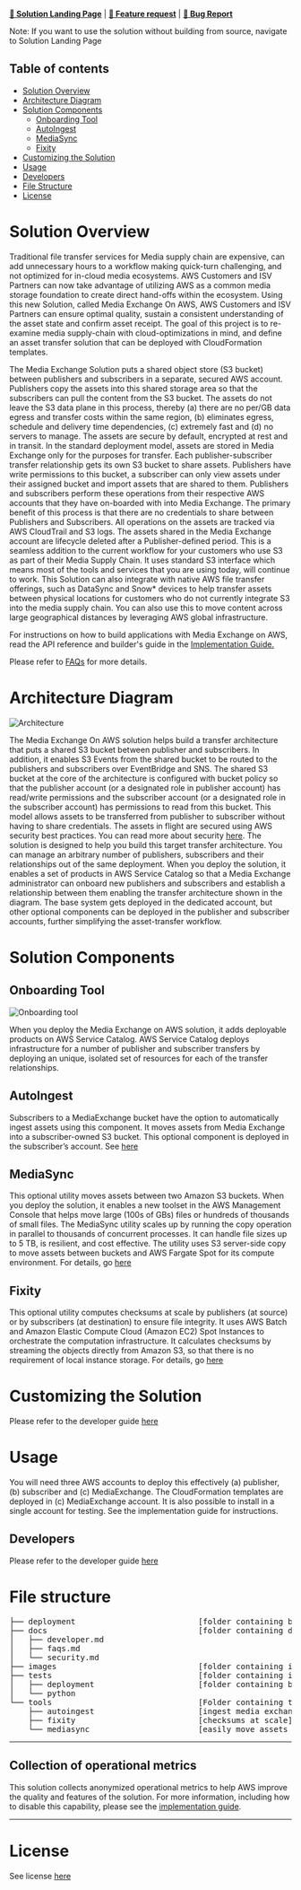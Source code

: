 **[🚀 Solution Landing Page](https://aws.amazon.com/solutions/implementations/media-exchange-on-aws/)** | **[🚧 Feature request](https://github.com/aws-solutions/media-exchange-on-aws/issues/new?assignees=&labels=feature-request%2C+enhancement&template=feature_request.md&title=)** | **[🐛 Bug Report](https://github.com/aws-solutions/media-exchange-on-aws/issues/new?assignees=&labels=bug%2C+triage&template=bug_report.md&title=)**

Note: If you want to use the solution without building from source, navigate to Solution Landing Page

## Table of contents

- [Solution Overview](#solution-overview)
- [Architecture Diagram](#architecture-diagram)
- [Solution Components](#solution-components)
  - [Onboarding Tool](#onboarding-tool)
  - [AutoIngest](#autoingest)
  - [MediaSync](#mediasync)
  - [Fixity](#fixity)
- [Customizing the Solution](#customizing-the-solution)
- [Usage](#usage)
- [Developers](#developers)
- [File Structure](#file-structure)
- [License](#license)

<a name="solution-overview"></a>

# Solution Overview

Traditional file transfer services for Media supply chain are expensive, can add unnecessary hours to a workflow making quick-turn challenging, and not optimized for in-cloud media ecosystems. AWS Customers and ISV Partners can now take advantage of utilizing AWS as a common media storage foundation to create direct hand-offs within the ecosystem. Using this new Solution, called Media Exchange On AWS, AWS Customers and ISV Partners can ensure optimal quality, sustain a consistent understanding of the asset state and confirm asset receipt. The goal of this project is to re-examine media supply-chain with cloud-optimizations in mind, and define an asset transfer solution that can be deployed with CloudFormation templates.

The Media Exchange Solution puts a shared object store (S3 bucket) between publishers and subscribers in a separate, secured AWS account. Publishers copy the assets into this shared storage area so that the subscribers can pull the content from the S3 bucket. The assets do not leave the S3 data plane in this process, thereby (a) there are no per/GB data egress and transfer costs within the same region, (b) eliminates egress, schedule and delivery time dependencies, (c) extremely fast and (d) no servers to manage. The assets are secure by default, encrypted at rest and in transit.
In the standard deployment model, assets are stored in Media Exchange only for the purposes for transfer. Each publisher-subscriber transfer relationship gets its own S3 bucket to share assets. Publishers have write permissions to this bucket, a subscriber can only view assets under their assigned bucket and import assets that are shared to them. Publishers and subscribers perform these operations from their respective AWS accounts that they have on-boarded with into Media Exchange. The primary benefit of this process is that there are no credentials to share between Publishers and Subscribers. All operations on the assets are tracked via AWS CloudTrail and S3 logs. The assets shared in the Media Exchange account are lifecycle deleted after a Publisher-defined period.
This is a seamless addition to the current workflow for your customers who use S3 as part of their Media Supply Chain. It uses standard S3 interface which means most of the tools and services that you are using today, will continue to work. This Solution can also integrate with native AWS file transfer offerings, such as DataSync and Snow\* devices to help transfer assets between physical locations for customers who do not currently integrate S3 into the media supply chain. You can also use this to move content across large geographical distances by leveraging AWS global infrastructure.

For instructions on how to build applications with Media Exchange on AWS, read the API reference and builder's guide in the [Implementation Guide.](https://docs.aws.amazon.com/solutions/latest/media-exchange-on-aws/welcome.html)

Please refer to [FAQs](docs/faqs.md) for more details.

<a name="architecture-diagram"></a>

# Architecture Diagram

![Architecture](images/main.png)

The Media Exchange On AWS solution helps build a transfer architecture that puts a shared S3 bucket between publisher and subscribers. In addition, it enables S3 Events from the shared bucket to be routed to the publishers and subscribers over EventBridge and SNS. The shared S3 bucket at the core of the architecture is configured with bucket policy so that the publisher account (or a designated role in publisher account) has read/write permissions and the subscriber account (or a designated role in the subscriber account) has permissions to read from this bucket. This model allows assets to be transferred from publisher to subscriber without having to share credentials. The assets in flight are secured using AWS security best practices. You can read more about security [here](docs/security.md).
The solution is designed to help you build this target transfer architecture. You can manage an arbitrary number of publishers, subscribers and their relationships out of the same deployment. When you deploy the solution, it enables a set of products in AWS Service Catalog so that a Media Exchange administrator can onboard new publishers and subscribers and establish a relationship between them enabling the transfer architecture shown in the diagram. The base system gets deployed in the dedicated account, but other optional components can be deployed in the publisher and subscriber accounts, further simplifying the asset-transfer workflow.

<a name="solution-components"></a>

# Solution Components

<a name="onboarding-tool"></a>

## Onboarding Tool

![Onboarding tool](images/sc.jpeg)

When you deploy the Media Exchange on AWS solution, it adds deployable products on AWS Service Catalog. AWS Service Catalog deploys infrastructure for a number of publisher and subscriber transfers by deploying an unique, isolated set of resources for each of the transfer relationships.

<a name="autoingest"></a>

## AutoIngest

Subscribers to a MediaExchange bucket have the option to automatically ingest assets using this component. It moves assets from Media Exchange into a subscriber-owned S3 bucket. This optional component is deployed in the subscriber’s account. See [here](source/cdk/lib/autoingest)

<a name="mediasync"></a>

## MediaSync

This optional utility moves assets between two Amazon S3 buckets. When you deploy the solution, it enables a new toolset in the AWS Management Console that helps move large (100s of GBs) files or hundreds of thousands of small files. The MediaSync utility scales up by running the copy operation in parallel to thousands of concurrent processes. It can handle file sizes up to 5 TB, is resilient, and cost effective. The utility uses S3 server-side copy to move assets between buckets and AWS Fargate Spot for its compute environment. For details, go [here](source/cdk/lib/mediasync)

<a name="fixity"></a>

## Fixity

This optional utility computes checksums at scale by publishers (at source) or by subscribers (at destination) to ensure file integrity. It uses AWS Batch and Amazon Elastic Compute Cloud (Amazon EC2) Spot Instances to orchestrate the computation infrastructure. It calculates checksums by streaming the objects directly from Amazon S3, so that there is no requirement of local instance storage. For details, go [here](source/cdk/lib/fixity)

<a name="customizing-the-solution"></a>

# Customizing the Solution

Please refer to the developer guide [here](docs/developer.md)

<a name="usage"></a>

# Usage

You will need three AWS accounts to deploy this effectively (a) publisher, (b) subscriber and (c) MediaExchange. The CloudFormation templates are deployed in (c) MediaExchange account. It is also possible to install in a single account for testing. See the implementation guide for instructions.

<a name="developers"></a>

## Developers

Please refer to the developer guide [here](docs/developer.md)

<a name="file-structure"></a>

# File structure

<pre>
├── deployment                          [folder containing build scripts]
├── docs                                [folder containing documentation]
│   ├── developer.md
│   ├── faqs.md
│   └── security.md
├── images                              [folder containing images]
├── tests                               [folder containing integration/system tests]
│   ├── deployment                      [folder containing build scripts for tests]
│   └── python
└── tools                               [Folder containing the optional tools/utilities]
    ├── autoingest                      [ingest media exchange assets into subscriber’s s3 bucket]
    ├── fixity                          [checksums at scale]
    └── mediasync                       [easily move assets between s3 buckets]
</pre>

<a name="license"></a>

---

## Collection of operational metrics

This solution collects anonymized operational metrics to help AWS improve the quality and features of the solution. For more information, including how to disable this capability, please see the [implementation guide](https://docs.aws.amazon.com/solutions/latest/media-exchange-on-aws/welcome.html).

---

# License

See license [here](https://github.com/aws-solutions/media-exchange-on-aws/blob/main/LICENSE.txt)
